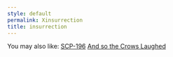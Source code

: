 ```yaml
---
style: default
permalink: Xinsurrection
title: insurrection
---
```

You may also like:
[SCP-196](http://scp-wiki.net/scp-196)
[And so the Crows Laughed](http://scp-wiki.net/and-so-the-crows-laughed)